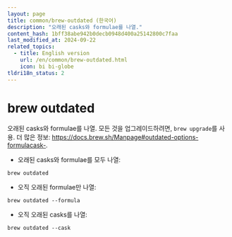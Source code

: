 ```yaml
---
layout: page
title: common/brew-outdated (한국어)
description: "오래된 casks와 formulae를 나열."
content_hash: 1bff38abe942b0decb0948d400a25142800c7faa
last_modified_at: 2024-09-22
related_topics:
  - title: English version
    url: /en/common/brew-outdated.html
    icon: bi bi-globe
tldri18n_status: 2
---
```

# brew outdated

오래된 casks와 formulae를 나열.
모든 것을 업그레이드하려면, `brew upgrade`를 사용.
더 많은 정보: <https://docs.brew.sh/Manpage#outdated-options-formulacask->.

- 오래된 casks와 formulae를 모두 나열:

`brew outdated`

- 오직 오래된 formulae만 나열:

`brew outdated --formula`

- 오직 오래된 casks를 나열:

`brew outdated --cask`
